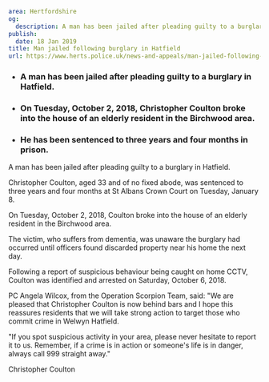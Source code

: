 ```yaml
area: Hertfordshire
og:
  description: A man has been jailed after pleading guilty to a burglary in Hatfield.
publish:
  date: 18 Jan 2019
title: Man jailed following burglary in Hatfield
url: https://www.herts.police.uk/news-and-appeals/man-jailed-following-burglary-in-hatfield-2399b
```

* ### A man has been jailed after pleading guilty to a burglary in Hatfield.

 * ### On Tuesday, October 2, 2018, Christopher Coulton broke into the house of an elderly resident in the Birchwood area.

 * ### He has been sentenced to three years and four months in prison.

A man has been jailed after pleading guilty to a burglary in Hatfield.

Christopher Coulton, aged 33 and of no fixed abode, was sentenced to three years and four months at St Albans Crown Court on Tuesday, January 8.

On Tuesday, October 2, 2018, Coulton broke into the house of an elderly resident in the Birchwood area.

The victim, who suffers from dementia, was unaware the burglary had occurred until officers found discarded property near his home the next day.

Following a report of suspicious behaviour being caught on home CCTV, Coulton was identified and arrested on Saturday, October 6, 2018.

PC Angela Wilcox, from the Operation Scorpion Team, said: "We are pleased that Christopher Coulton is now behind bars and I hope this reassures residents that we will take strong action to target those who commit crime in Welwyn Hatfield.

"If you spot suspicious activity in your area, please never hesitate to report it to us. Remember, if a crime is in action or someone's life is in danger, always call 999 straight away."

Christopher Coulton
